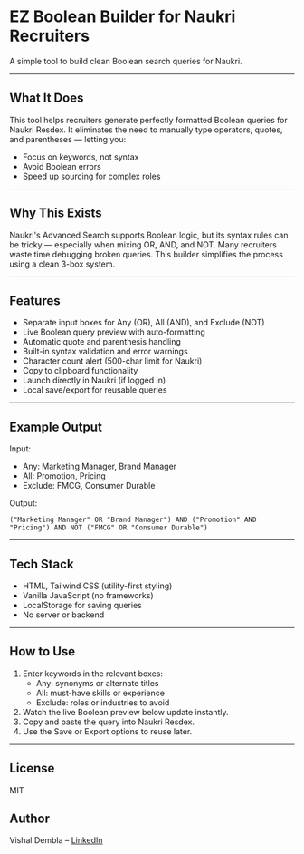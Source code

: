 # EZ Boolean Builder for Naukri Recruiters

A simple tool to build clean Boolean search queries for Naukri.

---

## What It Does
This tool helps recruiters generate perfectly formatted Boolean queries for Naukri Resdex. It eliminates the need to manually type operators, quotes, and parentheses — letting you:
- Focus on keywords, not syntax
- Avoid Boolean errors
- Speed up sourcing for complex roles

---

## Why This Exists
Naukri's Advanced Search supports Boolean logic, but its syntax rules can be tricky — especially when mixing OR, AND, and NOT. Many recruiters waste time debugging broken queries. This builder simplifies the process using a clean 3-box system.

---

## Features
- Separate input boxes for Any (OR), All (AND), and Exclude (NOT)
- Live Boolean query preview with auto-formatting
- Automatic quote and parenthesis handling
- Built-in syntax validation and error warnings
- Character count alert (500-char limit for Naukri)
- Copy to clipboard functionality
- Launch directly in Naukri (if logged in)
- Local save/export for reusable queries

---

## Example Output
Input:
- Any: Marketing Manager, Brand Manager
- All: Promotion, Pricing
- Exclude: FMCG, Consumer Durable

Output:
```
("Marketing Manager" OR "Brand Manager") AND ("Promotion" AND "Pricing") AND NOT ("FMCG" OR "Consumer Durable")
```

---

## Tech Stack
- HTML, Tailwind CSS (utility-first styling)
- Vanilla JavaScript (no frameworks)
- LocalStorage for saving queries
- No server or backend

---

## How to Use
1. Enter keywords in the relevant boxes:
   - Any: synonyms or alternate titles
   - All: must-have skills or experience
   - Exclude: roles or industries to avoid
2. Watch the live Boolean preview below update instantly.
3. Copy and paste the query into Naukri Resdex.
4. Use the Save or Export options to reuse later.

---

## License
MIT

## Author
Vishal Dembla – [LinkedIn](https://www.linkedin.com/in/vishaldembla1/)
